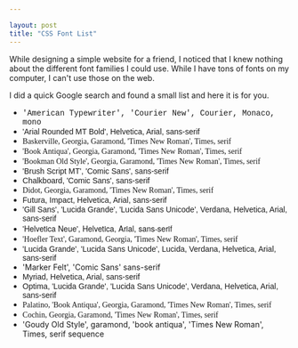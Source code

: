 ```yaml
---

layout: post
title: "CSS Font List"
---
```


While designing a simple website for a friend, I noticed that I knew nothing about the different font families I could use. While I have tons of fonts on my computer, I can't use those on the web.

I did a quick Google search and found a small list and here it is for you.

  - <span style="font-family:'American Typewriter', 'Courier New', Courier, Monaco, mono">'American Typewriter', 'Courier New', Courier, Monaco, mono</span>
  - <span style="font-family:'Arial Rounded MT Bold', Helvetica, Arial, sans-serif">'Arial Rounded MT Bold', Helvetica, Arial, sans-serif</span>
  - <span style="font-family:Baskerville, Georgia, Garamond, 'Times New Roman', Times, serif">Baskerville, Georgia, Garamond, 'Times New Roman', Times, serif</span>
  - <span style="font-family:'Book Antiqua', Georgia, Garamond, 'Times New Roman', Times, serif">'Book Antiqua', Georgia, Garamond, 'Times New Roman', Times, serif</span>
  - <span style="font-family:'Bookman Old Style', Georgia, Garamond, 'Times New Roman', Times, serif">'Bookman Old Style', Georgia, Garamond, 'Times New Roman', Times, serif</span>
  - <span style="font-family:'Brush Script MT', 'Comic Sans', sans-serif">'Brush Script MT', 'Comic Sans', sans-serif</span>
  - <span style="font-family:Chalkboard, 'Comic Sans', sans-serif">Chalkboard, 'Comic Sans', sans-serif</span>
  - <span style="font-family:Didot, Georgia, Garamond, 'Times New Roman', Times, serif">Didot, Georgia, Garamond, 'Times New Roman', Times, serif</span>
  - <span style="font-family:Futura, Impact, Helvetica, Arial, sans-serif">Futura, Impact, Helvetica, Arial, sans-serif</span>
  - <span style="font-family:'Gill Sans', 'Lucida Grande', 'Lucida Sans Unicode', Verdana, Helvetica, Arial, sans-serif">'Gill Sans', 'Lucida Grande', 'Lucida Sans Unicode', Verdana, Helvetica, Arial, sans-serif</span>
  - <span style="font-family:'Helvetica Neue', Helvetica, Arial, sans-serif">'Helvetica Neue', Helvetica, Arial, sans-serif</span>
  - <span style="font-family:'Hoefler Text', Garamond, Georgia, 'Times New Roman', Times, serif">'Hoefler Text', Garamond, Georgia, 'Times New Roman', Times, serif</span>
  - <span style="font-family:'Lucida Grande', 'Lucida Sans Unicode', Lucida, Verdana, Helvetica, Arial, sans-serif">'Lucida Grande', 'Lucida Sans Unicode', Lucida, Verdana, Helvetica, Arial, sans-serif</span>
  - <span style="font-family:'Marker Felt', 'Comic Sans' sans-serif">'Marker Felt', 'Comic Sans' sans-serif</span>
  - <span style="font-family:Myriad, Helvetica, Arial, sans-serif">Myriad, Helvetica, Arial, sans-serif</span>
  - <span style="font-family:Optima, 'Lucida Grande', 'Lucida Sans Unicode', Verdana, Helvetica, Arial, sans-serif">Optima, 'Lucida Grande', 'Lucida Sans Unicode', Verdana, Helvetica, Arial, sans-serif</span>
  - <span style="font-family:Palatino, 'Book Antiqua', Georgia, Garamond, 'Times New Roman', Times, serif">Palatino, 'Book Antiqua', Georgia, Garamond, 'Times New Roman', Times, serif</span>
  - <span style="font-family:Cochin, Georgia, Garamond, 'Times New Roman', Times, serif">Cochin, Georgia, Garamond, 'Times New Roman', Times, serif</span>
  - <span style="font-family:'Goudy Old Style', garamond, 'book antiqua', 'Times New Roman', Times, serif sequence">'Goudy Old Style', garamond, 'book antiqua', 'Times New Roman', Times, serif sequence</span>
